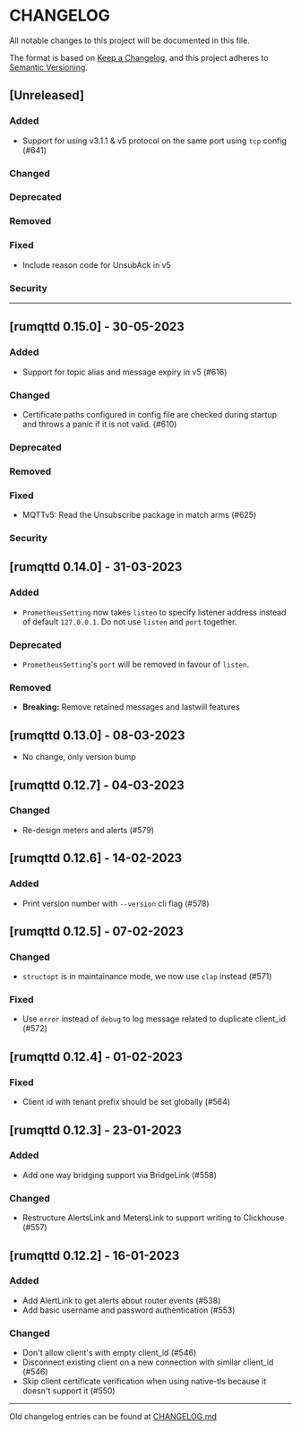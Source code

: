 # CHANGELOG

All notable changes to this project will be documented in this file.

The format is based on [Keep a Changelog](https://keepachangelog.com/en/1.0.0/),
and this project adheres to [Semantic Versioning](https://semver.org/spec/v2.0.0.html).

## [Unreleased]

### Added
- Support for using v3.1.1 & v5 protocol on the same port using `tcp` config (#641)
### Changed

### Deprecated

### Removed

### Fixed
- Include reason code for UnsubAck in v5

### Security

---

## [rumqttd 0.15.0] - 30-05-2023

### Added
- Support for topic alias and message expiry in v5 (#616)

### Changed
- Certificate paths configured in config file are checked during startup and throws a panic if it is not valid. (#610)

### Deprecated

### Removed

### Fixed
- MQTTv5: Read the Unsubscribe package in match arms (#625)

### Security

## [rumqttd 0.14.0] - 31-03-2023

### Added
- `PrometheusSetting` now takes `listen` to specify listener address instead of default `127.0.0.1`. Do not use `listen` and `port` together.

### Deprecated
- `PrometheusSetting`'s `port` will be removed in favour of `listen`.

### Removed
- **Breaking:** Remove retained messages and lastwill features


## [rumqttd 0.13.0] - 08-03-2023

- No change, only version bump

## [rumqttd 0.12.7] - 04-03-2023

### Changed
- Re-design meters and alerts (#579)

## [rumqttd 0.12.6] - 14-02-2023

### Added
- Print version number with `--version` cli flag (#578)

## [rumqttd 0.12.5] - 07-02-2023

### Changed
- `structopt` is in maintainance mode, we now use `clap` instead (#571)

### Fixed
- Use `error` instead of `debug` to log message related to duplicate client_id (#572)

## [rumqttd 0.12.4] - 01-02-2023

### Fixed
- Client id with tenant prefix should be set globally (#564) 

## [rumqttd 0.12.3] - 23-01-2023

### Added
- Add one way bridging support via BridgeLink (#558)

### Changed
- Restructure AlertsLink and MetersLink to support writing to Clickhouse (#557)

## [rumqttd 0.12.2] - 16-01-2023

### Added
- Add AlertLink to get alerts about router events (#538)
- Add basic username and password authentication (#553)

### Changed
- Don't allow client's with empty client_id (#546)
- Disconnect existing client on a new connection with similar client_id (#546)
- Skip client certificate verification when using native-tls because it doesn't support it (#550)


---

Old changelog entries can be found at [CHANGELOG.md](../CHANGELOG.md)
